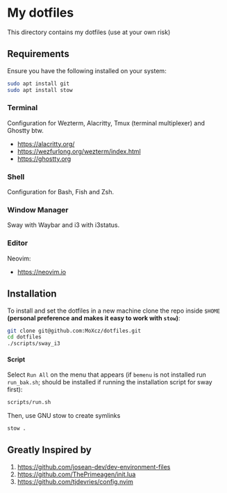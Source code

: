 # My dotfiles

This directory contains my dotfiles (use at your own risk)

## Requirements

Ensure you have the following installed on your system:

```Bash
sudo apt install git
sudo apt install stow
```

### Terminal

Configuration for Wezterm, Alacritty, Tmux (terminal multiplexer) and Ghostty btw.

- https://alacritty.org/
- https://wezfurlong.org/wezterm/index.html
- https://ghostty.org

### Shell

Configuration for Bash, Fish and Zsh.

### Window Manager

Sway with Waybar and i3 with i3status.

### Editor

Neovim:

- https://neovim.io

## Installation

To install and set the dotfiles in a new machine clone the repo inside `$HOME` **(personal preference and makes it easy to work with `stow`)**:

```Bash
git clone git@github.com:MoXcz/dotfiles.git
cd dotfiles
./scripts/sway_i3
```

#### Script

Select `Run All` on the menu that appears (if `bemenu` is not installed run `run_bak.sh`; should be installed if running the installation script for sway first):
```Bash
scripts/run.sh
```

Then, use GNU stow to create symlinks

```Bash
stow .
```

## Greatly Inspired by

1. https://github.com/josean-dev/dev-environment-files
2. https://github.com/ThePrimeagen/init.lua
3. https://github.com/tjdevries/config.nvim
